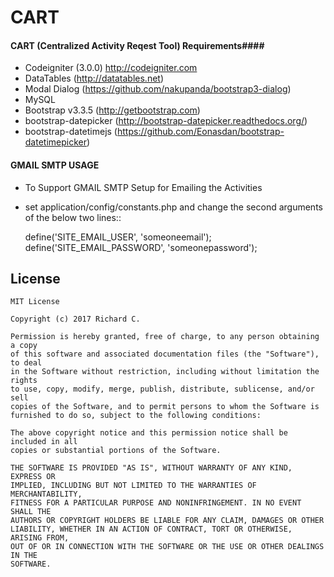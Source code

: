 # CART
#### CART (Centralized Activity Reqest Tool) Requirements####
 - Codeigniter (3.0.0) http://codeigniter.com
 - DataTables (http://datatables.net)
 - Modal Dialog (https://github.com/nakupanda/bootstrap3-dialog)
 - MySQL
 - Bootstrap v3.3.5 (http://getbootstrap.com) 
 - bootstrap-datepicker (http://bootstrap-datepicker.readthedocs.org/)
 - bootstrap-datetimejs (https://github.com/Eonasdan/bootstrap-datetimepicker)

#### GMAIL SMTP USAGE ####
 - To Support GMAIL SMTP Setup for Emailing the Activities
 - set application/config/constants.php and change the second arguments of the below two lines::
 
    define('SITE_EMAIL_USER', 'someoneemail');
    define('SITE_EMAIL_PASSWORD', 'someonepassword');

License
-------
    MIT License

    Copyright (c) 2017 Richard C.

    Permission is hereby granted, free of charge, to any person obtaining a copy
    of this software and associated documentation files (the "Software"), to deal
    in the Software without restriction, including without limitation the rights
    to use, copy, modify, merge, publish, distribute, sublicense, and/or sell
    copies of the Software, and to permit persons to whom the Software is
    furnished to do so, subject to the following conditions:

    The above copyright notice and this permission notice shall be included in all
    copies or substantial portions of the Software.

    THE SOFTWARE IS PROVIDED "AS IS", WITHOUT WARRANTY OF ANY KIND, EXPRESS OR
    IMPLIED, INCLUDING BUT NOT LIMITED TO THE WARRANTIES OF MERCHANTABILITY,
    FITNESS FOR A PARTICULAR PURPOSE AND NONINFRINGEMENT. IN NO EVENT SHALL THE
    AUTHORS OR COPYRIGHT HOLDERS BE LIABLE FOR ANY CLAIM, DAMAGES OR OTHER
    LIABILITY, WHETHER IN AN ACTION OF CONTRACT, TORT OR OTHERWISE, ARISING FROM,
    OUT OF OR IN CONNECTION WITH THE SOFTWARE OR THE USE OR OTHER DEALINGS IN THE
    SOFTWARE.